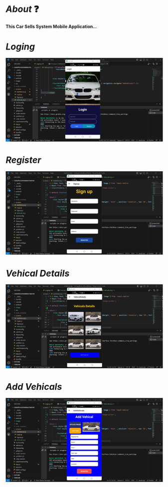 # *About* ❓
**This Car Sells System Mobile Application..**.

# *Loging*
![park](./image/Readme/loging.png)

# *Register*
![park](./image/Readme/register.png)

# *Vehical Details*
![park](./image/Readme/vehical%20details.png)

# *Add Vehicals*
![park](./image/Readme/add%20Vehicals.png)